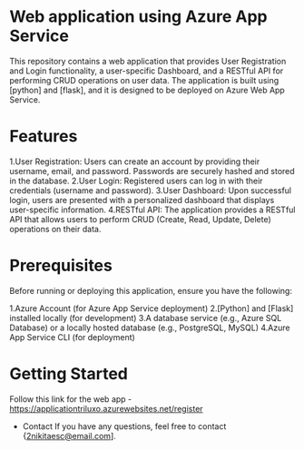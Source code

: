 # Web application using Azure App Service

This repository contains a web application that provides User Registration and Login functionality, a user-specific Dashboard, and a RESTful API for performing CRUD operations on user data. The application is built using [python] and [flask], and it is designed to be deployed on Azure Web App Service.

# Features

1.User Registration: Users can create an account by providing their username, email, and password. Passwords are securely hashed and stored in the database.
2.User Login: Registered users can log in with their credentials (username and password).
3.User Dashboard: Upon successful login, users are presented with a personalized dashboard that displays user-specific information.
4.RESTful API: The application provides a RESTful API that allows users to perform CRUD (Create, Read, Update, Delete) operations on their data.

# Prerequisites 
Before running or deploying this application, ensure you have the following:

1.Azure Account (for Azure App Service deployment) 
2.[Python] and [Flask] installed locally (for development) 
3.A database service (e.g., Azure SQL Database) or a locally hosted database (e.g., PostgreSQL, MySQL) 
4.Azure App Service CLI (for deployment)

# Getting Started 
Follow this link for the web app - https://applicationtriluxo.azurewebsites.net/register

* Contact If you have any questions, feel free to contact {2nikitaesc@email.com].
